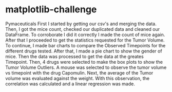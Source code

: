 # matplotlib-challenge 
Pymaceuticals
First I started by getting our csv's and merging the data. 
Then, I got the mice count, checked our duplicated data and cleaned our DataFrame. 
To corroborate I did it correctly I made the count of mice again. 
After that I proceeded to get the statistics requested for the Tumor Volume. 
To continue, I made bar charts to compare the Observed Timepoints for the different drugs tested. 
After that, I made a pie chart to show the gender of mice. 
Then the data was processed to get the data at the greates Timepoint. 
Then, 4 drugs were selected to make the box plots to show the Tumor Volume Outliers. 
A mouse was selected to observe the tumor volume vs timepoint with the drug Capomulin. 
Next, the average of the Tumor volume was evaluated against the weight. 
With this observation, the correlation was calculated and a linear regression was made.